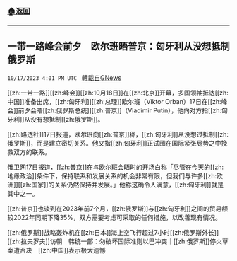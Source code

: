 ###  [:house:返回](README.md)
---


## 一带一路峰会前夕　欧尔班晤普京：匈牙利从没想抵制俄罗斯
`10/17/2023 4:01 PM UTC ` [轉載自GNews](https://gnews.org/articles/1846579)

[[zh:一带一路]][[zh:峰会]][[zh:10月18日]]在[[zh:北京]]开幕，多国领袖抵达[[zh:中国]]准备出席，[[zh:匈牙利]][[zh:总理]]欧尔班（Viktor Orban）17日在[[zh:峰会]]前夕会晤[[zh:俄罗斯总统]][[zh:普京]]（Vladimir Putin），他向对方指[[zh:匈牙利]]从没有想抵制[[zh:俄罗斯]]。

[[zh:路透社]]17日报道，欧尔班向[[zh:普京]]称，[[zh:匈牙利]]从没想过抵制[[zh:俄罗斯]]，而是建立密切关系。他又指[[zh:匈牙利]]正试图在国际紧张局势之中挽救双方的联系。

俄卫网17日报道，[[zh:普京]]在与欧尔班会晤时的开场白称「尽管在今天的[[zh:地缘政治]]条件下，保持联系和发展关系的机会非常有限，但我们与许多[[zh:欧洲]][[zh:国家]]的关系仍然保持并发展。」他称这确令人满意，[[zh:匈牙利]]就是其中之一。

[[zh:普京]]也谈到在2023年前7个月，[[zh:俄罗斯]]与[[zh:匈牙利]]之间的贸易额较2022年同期下降35%，双方需要考虑可采取的任何措施，以改善现有情况。

[[zh:俄罗斯]]战略轰炸机在[[zh:日本]]海上空飞行超过7小时[[zh:俄罗斯外长]][[zh:拉夫罗夫]]访朝　韩统一部：勿破坏国际准则以巴冲突｜[[zh:俄罗斯]]停火草案遭否决　[[zh:中国]]表示极大遗憾

